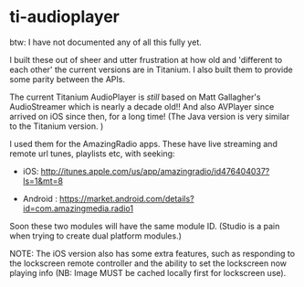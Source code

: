 # ti-audioplayer


btw: I have not documented any of all this fully yet. 
 
I built these out of sheer and utter frustration at how old and 'different to each other' the current versions are in Titanium.  I also built them to provide some parity between the APIs.

The current Titanium AudioPlayer is _still_ based on Matt Gallagher's AudioStreamer which is nearly a decade old!! And also AVPlayer since arrived on iOS since then, for a long time! (The Java version is very similar to the Titanium version. ) 

I used them for the AmazingRadio apps. These have live streaming and remote url tunes, playlists etc, with seeking:

- iOS: http://itunes.apple.com/us/app/amazingradio/id476404037?ls=1&mt=8

- Android : https://market.android.com/details?id=com.amazingmedia.radio1

Soon these two modules will have the same module ID. (Studio is a pain when trying to create dual platform modules.) 

NOTE: The iOS version also has some extra features, such as responding to the lockscreen remote controller and the ability to set the lockscreen now playing info (NB: Image MUST be cached locally first for lockscreen use). 

